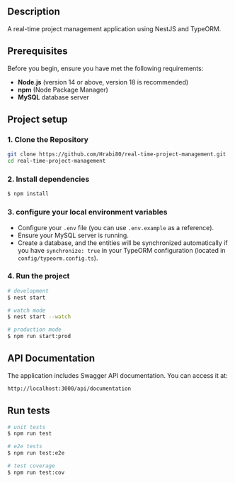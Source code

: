 

## Description

A real-time project management application using NestJS and TypeORM.
## Prerequisites

Before you begin, ensure you have met the following requirements:

- **Node.js** (version 14 or above, version 18 is recommended) 
- **npm** (Node Package Manager)
- **MySQL**  database server


## Project setup

### 1. Clone the Repository

```bash
git clone https://github.com/Hrabi80/real-time-project-management.git
cd real-time-project-management

```
### 2. Install dependencies

```bash
$ npm install
```
### 3. configure your local environment variables

- Configure your `.env` file (you can use `.env.example` as a reference).
- Ensure your MySQL server is running.
- Create a database, and the entities will be synchronized automatically if you have `synchronize: true` in your TypeORM configuration (located in `config/typeorm.config.ts`).



### 4. Run the project
```bash
# development
$ nest start

# watch mode
$ nest start --watch

# production mode
$ npm run start:prod

```

## API Documentation
The application includes Swagger API documentation. You can access it at: 
```bash
http://localhost:3000/api/documentation
```
## Run tests

```bash
# unit tests
$ npm run test

# e2e tests
$ npm run test:e2e

# test coverage
$ npm run test:cov
```
